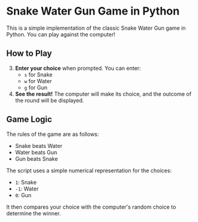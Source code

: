 # Snake Water Gun Game in Python

This is a simple implementation of the classic Snake Water Gun game in Python. You can play against the computer!

## How to Play

3.  **Enter your choice** when prompted. You can enter:
    * `s` for Snake
    * `w` for Water
    * `g` for Gun
4.  **See the result!** The computer will make its choice, and the outcome of the round will be displayed.

## Game Logic

The rules of the game are as follows:

* Snake beats Water
* Water beats Gun
* Gun beats Snake

The script uses a simple numerical representation for the choices:

* `1`: Snake
* `-1`: Water
* `0`: Gun

It then compares your choice with the computer's random choice to determine the winner.
